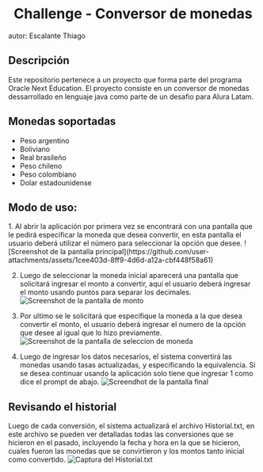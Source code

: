 <h1 align="center"> Challenge - Conversor de monedas </h1>
autor: Escalante Thiago


<h2> Descripción </h2>
Este repositorio pertenece a un proyecto que forma parte del programa Oracle Next Education. El proyecto consiste en un conversor de monedas dessarrollado en lenguaje java como parte de un desafio para Alura Latam.

<h2> Monedas soportadas </h2>

* Peso argentino
* Boliviano
* Real brasileño
* Peso chileno
* Peso colombiano
* Dolar estadounidense

  
<h2> Modo de uso: </h2>
1. Al abrir la aplicación por primera vez se encontrará con una pantalla que le pedirá especificar la moneda que desea convertir, en esta pantalla el usuario deberá utilizar el número para seleccionar la opción que desee.
![Screenshot de la pantalla principal](https://github.com/user-attachments/assets/1cee403d-8ff9-4d6d-a12a-cbf448f58a61)

2. Luego de seleccionar la moneda inicial aparecerá una pantalla que solicitará ingresar el monto a convertir, aquí el usuario deberá ingresar el monto usando puntos para separar los decimales.
![Screenshot de la pantalla de monto](https://github.com/user-attachments/assets/b683f61c-7962-4f55-a5e3-a0575cfd2a72)

3. Por ultimo se le solicitará que especifique la moneda a la que desea convertir el monto, el usuario deberá ingresar el numero de la opción que desee al igual que lo hizo previamente.
![Screenshot de la pantalla de seleccion de moneda](https://github.com/user-attachments/assets/b79e9fe9-780d-4e19-b67b-3764aa13e48a)

4. Luego de ingresar los datos necesarios, el sistema convertirá las monedas usando tasas actualizadas, y especificando la equivalencia. Si se desea continuar usando la aplicación solo tiene que ingresar 1 como dice el prompt de abajo.
![Screendhot de la pantalla final](https://github.com/user-attachments/assets/6fb044a2-db6f-4d98-af75-d532ce9b16b6)


<h2> Revisando el historial </h2>

Luego de cada conversión, el sistema actualizará el archivo Historial.txt, en este archivo se pueden ver detalladas todas las conversiones que se hicieron en el pasado, incluyendo la fecha y hora en la que se hicieron, cuales fueron las monedas que se convirtieron y los montos tanto inicial como convertido.
![Captura del Historial.txt](https://github.com/user-attachments/assets/c9735760-3d51-417c-a362-8f2278fddb7c)

